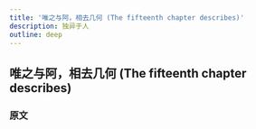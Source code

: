```yaml
---
title: '唯之与阿，相去几何 (The fifteenth chapter describes)'
description: 独异于人
outline: deep
---
```


## 唯之与阿，相去几何 (The fifteenth chapter describes)

### 原文

